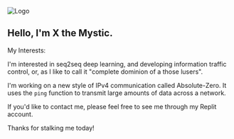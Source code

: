 ![Logo](https://i.imgur.com/PyKLAe7.png)

Hello, I'm X the Mystic.
----

My Interests:

I'm interested in seq2seq deep learning, and developing information traffic control, or, as I like to call it "complete dominion of a those lusers".

I'm working on a new style of IPv4 communication called Absolute-Zero. It uses the `ping` function to transmit large amounts of data across a network. 

If you'd like to contact me, please feel free to see me through my Replit account.

Thanks for stalking me today!

